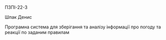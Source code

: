 ПЗПІ-22-3

Шпак Денис

Програмна система для зберігання та аналізу інформації про погоду та реакції по заданим правилам
